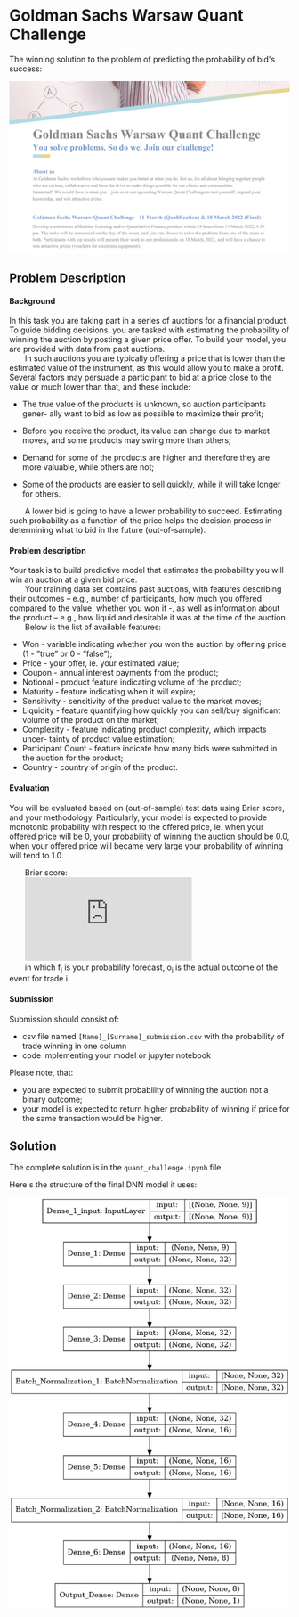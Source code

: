# Goldman Sachs Warsaw Quant Challenge
The winning solution to the problem of predicting the probability of bid's success:

<img src='img/quant.png'>

## Problem Description

#### Background
In this task you are taking part in a series of auctions for a financial product.
To guide bidding decisions, you are tasked with estimating the probability of
winning the auction by posting a given price offer. To build your model, you
are provided with data from past auctions.<br>
&emsp;&emsp;In such auctions you are typically offering a price that is lower than the
estimated value of the instrument, as this would allow you to make a profit.
Several factors may persuade a participant to bid at a price close to the value
or much lower than that, and these include:

* The true value of the products is unknown, so auction participants gener-
ally want to bid as low as possible to maximize their profit;

* Before you receive the product, its value can change due to market moves,
and some products may swing more than others;

* Demand for some of the products are higher and therefore they are more
valuable, while others are not;

* Some of the products are easier to sell quickly, while it will take longer for
others.

&emsp;&emsp;A lower bid is going to have a lower probability to succeed. Estimating such
probability as a function of the price helps the decision process in determining
what to bid in the future (out-of-sample).

#### Problem description
Your task is to build predictive model that estimates the probability you will
win an auction at a given bid price.<br>
&emsp;&emsp;Your training data set contains past auctions, with features describing their
outcomes – e.g., number of participants, how much you offered compared to the
value, whether you won it -, as well as information about the product – e.g.,
how liquid and desirable it was at the time of the auction.<br>
&emsp;&emsp;Below is the list of available features:
* Won - variable indicating whether you won the auction by offering price
(1 - ”true” or 0 - ”false”);
* Price - your offer, ie. your estimated value;
* Coupon - annual interest payments from the product;
* Notional - product feature indicating volume of the product;
* Maturity - feature indicating when it will expire;
* Sensitivity - sensitivity of the product value to the market moves;
* Liquidity - feature quantifying how quickly you can sell/buy significant
volume of the product on the market;
* Complexity - feature indicating product complexity, which impacts uncer-
tainty of product value estimation;
* Participant Count - feature indicate how many bids were submitted in the
auction for the product;
* Country - country of origin of the product.

#### Evaluation
You will be evaluated based on (out-of-sample) test data using Brier score, and
your methodology. Particularly, your model is expected to provide monotonic
probability with respect to the offered price, ie. when your offered price will
be 0, your probability of winning the auction should be 0.0, when your offered
price will became very large your probability of winning will tend to 1.0.<br>

&emsp;&emsp;Brier score: <br>
&emsp;&emsp;![equation](http://www.sciweavers.org/tex2img.php?eq=BS%20%3D%20%20%5Cfrac%7B1%7D%7BN%7D%20%20%20%20%5Csum_%7Bi%3D1%7D%5EN%20%28%20f_%7Bi%7D%20%20-%20%20o_%7Bi%7D%20%29%5E%7B2%7D%20&bc=White&fc=Black&im=jpg&fs=12&ff=arev&edit=0) <br>
&emsp;&emsp;in which f<sub>i</sub> is your probability forecast, o<sub>i</sub> is the actual outcome of the event for trade i.

#### Submission
Submission should consist of:
* csv file named `[Name]_[Surname]_submission.csv` with the probability of
trade winning in one column
* code implementing your model or jupyter notebook

Please note, that:
* you are expected to submit probability of winning the auction not a binary
outcome;
* your model is expected to return higher probability of winning if price for
the same transaction would be higher.

## Solution
The complete solution is in the `quant_challenge.ipynb` file.

Here's the structure of the final DNN model it uses:

<p align="center">
<img src='img/plot.png' width=600px>
</p>

